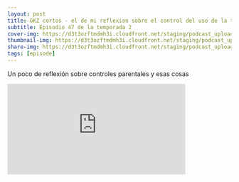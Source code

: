 ```yaml
---
layout: post
title: GKZ cortos - el de mi reflexion sobre el control del uso de la tecnologia y redes sociales
subtitle: Episodio 47 de la temporada 2
cover-img: https://d3t3ozftmdmh3i.cloudfront.net/staging/podcast_uploaded_episode/14743809/14743809-1691102959432-340234e23c62a.jpg
thumbnail-img: https://d3t3ozftmdmh3i.cloudfront.net/staging/podcast_uploaded_episode/14743809/14743809-1691102959432-340234e23c62a.jpg
share-img: https://d3t3ozftmdmh3i.cloudfront.net/staging/podcast_uploaded_episode/14743809/14743809-1691102959432-340234e23c62a.jpg
tags: [episode]
---
```


Un poco de reflexión sobre controles parentales y esas cosas
<iframe src='https://podcasters.spotify.com/pod/show/geekingzone/embed/episodes/GKZ-cortos---el-de-mi-reflexin-sobre-el-control-del-uso-de-la-tecnologa-y-redes-sociales-e25spu2' height='204px' width='400px' frameborder='0' scrolling='no'></iframe>